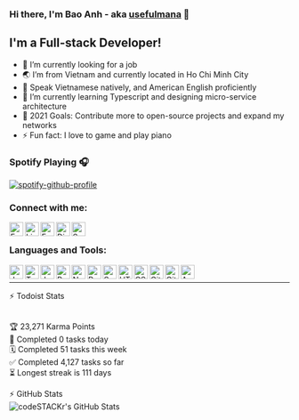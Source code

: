 ### Hi there, I'm Bao Anh - aka [usefulmana](https://usefulmana.github.io) 👋

## I'm a Full-stack Developer!
- 🔭 I’m currently looking for a job
- 🌏 I’m from Vietnam and currently located in Ho Chi Minh City
- 💬️ Speak Vietnamese natively, and American English proficiently
- 🌱 I’m currently learning Typescript and designing micro-service architecture
- 🥅 2021 Goals: Contribute more to open-source projects and expand my networks
- ⚡ Fun fact: I love to game and play piano

### Spotify Playing 🎧

[![spotify-github-profile](https://spotify-github-profile.vercel.app/api/view?uid=pptocnosvtue55btlawgzvog8&cover_image=true&theme=novatorem)](https://open.spotify.com/user/pptocnosvtue55btlawgzvog8 "Spotify")

### Connect with me:
[<img align="left" alt="Email" width="25px" src="https://img.icons8.com/fluent/50/000000/gmail.png" />](mailto:alex.nguyen.3141@gmail.com "Email")
[<img align="left" alt="LinkedIn" width="25px" src="https://img.icons8.com/fluent/50/000000/linkedin.png" />](https://www.linkedin.com/in/anh-nguyen-5944b0167/ "LinkedIn")
[<img align="left" alt="Facebook" width="25px" src="https://img.icons8.com/fluent/50/000000/facebook-new.png" />](https://www.facebook.com/profile.php?id=100041584824284 "Facebook")
[<img align="left" alt="Discord" width="25px" src="https://img.icons8.com/fluent/50/000000/discord-logo.png" />](https://discordapp.com/users/1470463355882045455 "Discord")

[<img align="left" alt="Spotify" width="25px" src="https://img.icons8.com/fluent/50/000000/spotify.png" />](https://open.spotify.com/user/pptocnosvtue55btlawgzvog8 "Spotify")
<br/>

### Languages and Tools:
[<img align="left" alt="JavaScript" width="25px" src="https://img.icons8.com/color/50/000000/javascript.png" />](https://www.javascript.com/ "Javascript")
[<img align="left" alt="TypeScript" width="25px" src="https://img.icons8.com/color/50/000000/typescript.png" />](https://www.typescriptlang.org/ "Typescript")
[<img align="left" alt="Java" width="25px" src="https://img.icons8.com/color/50/000000/java.png"/>](https://www.java.com/en/ "Java")
[<img align="left" alt="Python" width="25px" src="https://img.icons8.com/color/50/000000/python.png" />](https://www.python.org/ "Python")
[<img align="left" alt="NodeJS" width="25px" src="https://img.icons8.com/color/50/000000/nodejs.png" />](https://www.nodejs.org/ "NodeJS")
[<img align="left" alt="React" width="25px" src="https://img.icons8.com/officel/50/000000/react.png" />](https://www.reactjs.org/ "React")
[<img align="left" alt="Spring" width="25px" src="https://img.icons8.com/color/50/000000/spring-logo.png"/>](https://www.spring.io/ "Spring Framework")
[<img align="left" alt="HTML5" width="25px" src="https://img.icons8.com/color/50/000000/html-5.png"/>](https://en.wikipedia.org/wiki/HTML5/ "HTML5")
[<img align="left" alt="CSS3" width="25px" src="https://img.icons8.com/color/50/000000/css3.png"/>](https://en.wikipedia.org/wiki/CSS/ "CSS3")
[<img align="left" alt="Git" width="25px" src="https://img.icons8.com/color/50/000000/git.png"/>](https://www.git-scm.com/ "Git")
[<img align="left" alt="Github" width="25px" src="https://img.icons8.com/color/50/000000/github.png"/>](https://github.com/usefulmana/ "Github")
[<img align="left" alt="AWS" width="25px" src="https://img.icons8.com/color/50/000000/amazon-web-services.png"/>](https://aws.amazon.com/ "AWS")

<br/>

---
<summary>⚡ Todoist Stats</summary>
<br/>

<!-- TODO-IST:START -->
🏆  23,271 Karma Points           
🌸  Completed 0 tasks today           
🗓  Completed 51 tasks this week           
✅  Completed 4,127 tasks so far           
⏳  Longest streak is 111 days
<!-- TODO-IST:END -->

<summary>⚡ GitHub Stats</summary>
<img align="left" alt="codeSTACKr's GitHub Stats" src="https://github-readme-stats.codestackr.vercel.app/api?username=usefulmana&show_icons=true&hide_border=true&count_private=true&theme=radical" />

<!--
**usefulmana/usefulmana** is a ✨ _special_ ✨ repository because its `README.md` (this file) appears on your GitHub profile.

Here are some ideas to get you started:

- 🔭 I’m currently working on ...
- 🌱 I’m currently learning ...
- 👯 I’m looking to collaborate on ...
- 🤔 I’m looking for help with ...
- 💬 Ask me about ...
- 📫 How to reach me: ...

- ⚡ Fun fact: ...
-->
